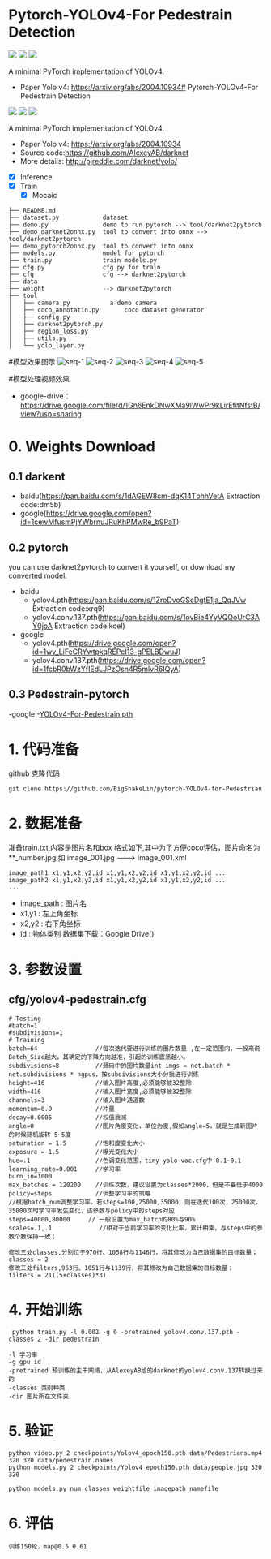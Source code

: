 # Pytorch-YOLOv4-For Pedestrain Detection

![](https://imgconvert.csdnimg.cn/aHR0cHM6Ly9pbWcuc2hpZWxkcy5pby9zdGF0aWMvdjE?x-oss-process=image/format,png)
![](https://imgconvert.csdnimg.cn/aHR0cHM6Ly9pbWcuc2hpZWxkcy5pby9zdGF0aWMvdjE?x-oss-process=image/format,png)
[![](https://imgconvert.csdnimg.cn/aHR0cHM6Ly9pbWcuc2hpZWxkcy5pby9zdGF0aWMvdjE?x-oss-process=image/format,png)](./License.txt)

A minimal PyTorch implementation of YOLOv4.
- Paper Yolo v4: https://arxiv.org/abs/2004.10934# Pytorch-YOLOv4-For Pedestrain Detection

![](https://imgconvert.csdnimg.cn/aHR0cHM6Ly9pbWcuc2hpZWxkcy5pby9zdGF0aWMvdjE?x-oss-process=image/format,png)
![](https://imgconvert.csdnimg.cn/aHR0cHM6Ly9pbWcuc2hpZWxkcy5pby9zdGF0aWMvdjE?x-oss-process=image/format,png)
[![](https://imgconvert.csdnimg.cn/aHR0cHM6Ly9pbWcuc2hpZWxkcy5pby9zdGF0aWMvdjE?x-oss-process=image/format,png)](./License.txt)

A minimal PyTorch implementation of YOLOv4.
- Paper Yolo v4: https://arxiv.org/abs/2004.10934
- Source code:https://github.com/AlexeyAB/darknet
- More details: http://pjreddie.com/darknet/yolo/


- [x] Inference
- [x] Train
    - [x] Mocaic

```
├── README.md
├── dataset.py            dataset
├── demo.py               demo to run pytorch --> tool/darknet2pytorch
├── demo_darknet2onnx.py  tool to convert into onnx --> tool/darknet2pytorch
├── demo_pytorch2onnx.py  tool to convert into onnx
├── models.py             model for pytorch
├── train.py              train models.py
├── cfg.py                cfg.py for train
├── cfg                   cfg --> darknet2pytorch
├── data            
├── weight                --> darknet2pytorch
├── tool
│   ├── camera.py           a demo camera
│   ├── coco_annotatin.py       coco dataset generator
│   ├── config.py
│   ├── darknet2pytorch.py
│   ├── region_loss.py
│   ├── utils.py
│   └── yolo_layer.py
```
#模型效果图示
![seq-1](https://img-blog.csdnimg.cn/20200721204531703.jpg?x-oss-process=image/watermark,type_ZmFuZ3poZW5naGVpdGk,shadow_10,text_aHR0cHM6Ly9ibG9nLmNzZG4ubmV0L3dlaXhpbl80MzgyMjYwMA==,size_16,color_FFFFFF,t_70)
![seq-2](https://img-blog.csdnimg.cn/2020072120462061.jpg?x-oss-process=image/watermark,type_ZmFuZ3poZW5naGVpdGk,shadow_10,text_aHR0cHM6Ly9ibG9nLmNzZG4ubmV0L3dlaXhpbl80MzgyMjYwMA==,size_16,color_FFFFFF,t_70)
![seq-3](https://img-blog.csdnimg.cn/20200721204618968.jpg?x-oss-process=image/watermark,type_ZmFuZ3poZW5naGVpdGk,shadow_10,text_aHR0cHM6Ly9ibG9nLmNzZG4ubmV0L3dlaXhpbl80MzgyMjYwMA==,size_16,color_FFFFFF,t_70)
![seq-4](https://img-blog.csdnimg.cn/20200721204618946.jpg?x-oss-process=image/watermark,type_ZmFuZ3poZW5naGVpdGk,shadow_10,text_aHR0cHM6Ly9ibG9nLmNzZG4ubmV0L3dlaXhpbl80MzgyMjYwMA==,size_16,color_FFFFFF,t_70)
![seq-5](https://img-blog.csdnimg.cn/20200721204847443.jpg?x-oss-process=image/watermark,type_ZmFuZ3poZW5naGVpdGk,shadow_10,text_aHR0cHM6Ly9ibG9nLmNzZG4ubmV0L3dlaXhpbl80MzgyMjYwMA==,size_16,color_FFFFFF,t_70)

#模型处理视频效果
- google-drive：https://drive.google.com/file/d/1Gn6EnkDNwXMa9lWwPr9kLirEfitNfstB/view?usp=sharing
# 0. Weights Download

## 0.1 darkent
- baidu(https://pan.baidu.com/s/1dAGEW8cm-dqK14TbhhVetA     Extraction code:dm5b)
- google(https://drive.google.com/open?id=1cewMfusmPjYWbrnuJRuKhPMwRe_b9PaT)

## 0.2 pytorch
you can use darknet2pytorch to convert it yourself, or download my converted model.

- baidu
    - yolov4.pth(https://pan.baidu.com/s/1ZroDvoGScDgtE1ja_QqJVw Extraction code:xrq9) 
    - yolov4.conv.137.pth(https://pan.baidu.com/s/1ovBie4YyVQQoUrC3AY0joA Extraction code:kcel)
- google
    - yolov4.pth(https://drive.google.com/open?id=1wv_LiFeCRYwtpkqREPeI13-gPELBDwuJ)
    - yolov4.conv.137.pth(https://drive.google.com/open?id=1fcbR0bWzYfIEdLJPzOsn4R5mlvR6IQyA)
    
## 0.3 Pedestrain-pytorch

-google
    -[YOLOv4-For-Pedestrain.pth](https://drive.google.com/file/d/1-7-vnqQ9EymjTQDdcrLXs9SLdAk0tBjv/view?usp=sharing)



# 1. 代码准备

github 克隆代码
```
git clone https://github.com/BigSnakeLin/pytorch-YOLOv4-for-Pedestrian
```
# 2. 数据准备

准备train.txt,内容是图片名和box 格式如下,其中为了方便coco评估，图片命名为**_number.jpg,如 image_001.jpg ---> image_001.xml

```
image_path1 x1,y1,x2,y2,id x1,y1,x2,y2,id x1,y1,x2,y2,id ...
image_path2 x1,y1,x2,y2,id x1,y1,x2,y2,id x1,y1,x2,y2,id ...
...
```
- image_path : 图片名
- x1,y1 : 左上角坐标
- x2,y2 : 右下角坐标
- id : 物体类别
数据集下载：Google Drive()

# 3. 参数设置
## cfg/yolov4-pedestrain.cfg
```
# Testing
#batch=1
#subdivisions=1
# Training
batch=64                //每次迭代要进行训练的图片数量 ,在一定范围内，一般来说Batch_Size越大，其确定的下降方向越准，引起的训练震荡越小。 
subdivisions=8          //源码中的图片数量int imgs = net.batch * net.subdivisions * ngpus，按subdivisions大小分批进行训练 
height=416              //输入图片高度,必须能够被32整除
width=416               //输入图片宽度,必须能够被32整除
channels=3              //输入图片通道数
momentum=0.9            //冲量
decay=0.0005            //权值衰减
angle=0                 //图片角度变化，单位为度,假如angle=5，就是生成新图片的时候随机旋转-5~5度    
saturation = 1.5        //饱和度变化大小
exposure = 1.5          //曝光变化大小
hue=.1                  //色调变化范围，tiny-yolo-voc.cfg中-0.1~0.1 
learning_rate=0.001     //学习率
burn_in=1000
max_batches = 120200    //训练次数，建议设置为classes*2000，但是不要低于4000
policy=steps            //调整学习率的策略
//根据batch_num调整学习率，若steps=100,25000,35000，则在迭代100次，25000次，35000次时学习率发生变化，该参数与policy中的steps对应
steps=40000,80000     // 一般设置为max_batch的80%与90%
scales=.1,.1             //相对于当前学习率的变化比率，累计相乘，与steps中的参数个数保持一致；

修改三处classes,分别位于970行、1058行与1146行，将其修改为自己数据集的目标数量；
classes = 2
修改三处filters,963行、1051行与1139行，将其修改为自己数据集的目标数量；
filters = 21((5+classes)*3)
```

# 4. 开始训练

```
 python train.py -l 0.002 -g 0 -pretrained yolov4.conv.137.pth -classes 2 -dir pedestrain

-l 学习率
-g gpu id
-pretrained 预训练的主干网络，从AlexeyAB给的darknet的yolov4.conv.137转换过来的
-classes 类别种类
-dir 图片所在文件夹
```


# 5. 验证

```
python video.py 2 checkpoints/Yolov4_epoch150.pth data/Pedestrians.mp4 320 320 data/pedestrain.names
python models.py 2 checkpoints/Yolov4_epoch150.pth data/people.jpg 320 320

python models.py num_classes weightfile imagepath namefile
```
# 6. 评估
```
训练150轮，map@0.5 0.61
```
